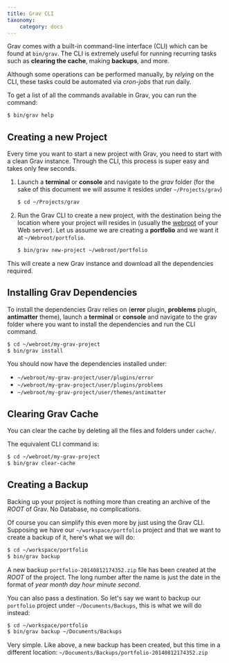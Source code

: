 ```yaml
---
title: Grav CLI
taxonomy:
    category: docs
---
```


Grav comes with a built-in command-line interface (CLI) which can be found at `bin/grav`. The CLI is extremely useful for running recurring tasks such as **clearing the cache**, making **backups**, and more.

Although some operations can be performed manually, by _relying_ on the CLI, these tasks could be automated via _cron-jobs_ that run daily.

To get a list of all the commands available in Grav, you can run the command:

```bash
$ bin/grav help
```


## Creating a new Project

Every time you want to start a new project with Grav, you need to start with a clean Grav instance. Through the CLI, this process is super easy and takes only few seconds.

1. Launch a **terminal** or **console** and navigate to the _grav_ folder (for the sake of this document we will assume it resides under  `~/Projects/grav`)

    ```bash
    $ cd ~/Projects/grav
    ```

2. Run the Grav CLI to create a new project, with the destination being the location where your project will resides in (usually the [webroot][webroot] of your Web server). Let us assume we are creating a **portfolio** and we want it at `~/Webroot/portfolio`.

    ```bash
    $ bin/grav new-project ~/webroot/portfolio
    ```

This will create a new Grav instance and download all the dependencies required.

## Installing Grav Dependencies

To install the dependencies Grav relies on (**error** plugin, **problems** plugin, **antimatter** theme), launch a **terminal** or **console** and navigate to the grav folder where you want to install the dependencies and run the CLI command.

```bash
$ cd ~/webroot/my-grav-project
$ bin/grav install
```

You should now have the dependencies installed under:
* `~/webroot/my-grav-project/user/plugins/error`
* `~/webroot/my-grav-project/user/plugins/problems`
* `~/webroot/my-grav-project/user/themes/antimatter`

## Clearing Grav Cache

You can clear the cache by deleting all the files and folders under `cache/`.

The equivalent CLI command is:

```bash
$ cd ~/webroot/my-grav-project
$ bin/grav clear-cache
```

## Creating a Backup

Backing up your project is nothing more than creating an archive of the _ROOT_ of Grav. No Database, no complications.

Of course you can simplify this even more by just using the Grav CLI. Supposing we have our `~/workspace/portfolio` project and that we want to create a backup of it, here's what we will do:

```bash
$ cd ~/workspace/portfolio
$ bin/grav backup
```

A new backup `portfolio-20140812174352.zip` file has been created at the _ROOT_ of the project. The long number after the name is just the date in the format of _year month day hour minute second_.

You can also pass a destination. So let's say we want to backup our `portfolio` project under `~/Documents/Backups`, this is what we will do instead:

```bash
$ cd ~/workspace/portfolio
$ bin/grav backup ~/Documents/Backups
```

Very simple. Like above, a new backup has been created, but this time in a different location: `~/Documents/Backups/portfolio-20140812174352.zip`

[webroot]: http://en.wikipedia.org/wiki/Webroot
[github-grav]: https://github.com/getgrav/grav
